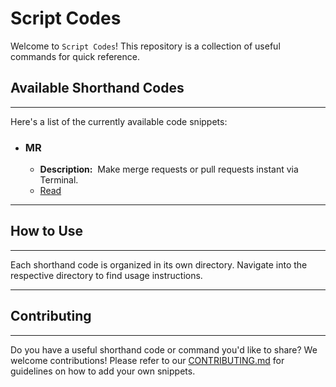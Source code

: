 # Script Codes

Welcome to `Script Codes`! This repository is a collection of useful commands for quick reference.

## Available Shorthand Codes
---
Here's a list of the currently available code snippets:

* ### **MR**
    * **Description:**  Make merge requests or pull requests instant via Terminal.
    * [ Read ](./mr)

---

## How to Use
---
Each shorthand code is organized in its own directory. Navigate into the respective directory to find usage instructions.

---

## Contributing
---
Do you have a useful shorthand code or command you'd like to share? We welcome contributions! Please refer to our [CONTRIBUTING.md](CONTRIBUTING.md) for guidelines on how to add your own snippets.
